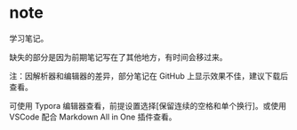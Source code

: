 # note

学习笔记。

缺失的部分是因为前期笔记写在了其他地方，有时间会移过来。

注：因解析器和编辑器的差异，部分笔记在 GitHub 上显示效果不佳，建议下载后查看。

可使用 Typora 编辑器查看，前提设置选择[保留连续的空格和单个换行]。或使用 VSCode 配合 Markdown All in One 插件查看。

